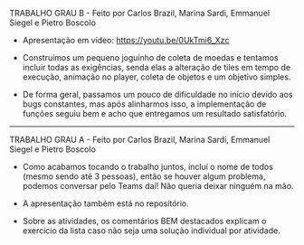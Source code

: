 TRABALHO GRAU B - Feito por Carlos Brazil, Marina Sardi, Emmanuel Siegel e Pietro Boscolo

- Apresentação em vídeo: https://youtu.be/0UkTmi6_Xzc
- Construímos um pequeno joguinho de coleta de moedas e tentamos incluir todas as exigências, senda elas a alteração de tiles em tempo de execução, animação no player, coleta de objetos e um objetivo simples.

- De forma geral, passamos um pouco de dificuldade no início devido aos bugs constantes, mas após alinharmos isso, a implementação de funções seguiu bem e acho que entregamos um resultado satisfatório.

____________________________________________

TRABALHO GRAU A - Feito por Carlos Brazil, Marina Sardi, Emmanuel Siegel e Pietro Boscolo

- Como acabamos tocando o trabalho juntos, incluí o nome de todos (mesmo sendo até 3 pessoas), então se houver algum problema, podemos conversar pelo Teams daí! Não queria deixar ninguém na mão.
- A apresentação também está no repositório.

- Sobre as atividades, os comentários BEM destacados explicam o exercício da lista caso não seja uma solução individual por atividade.
